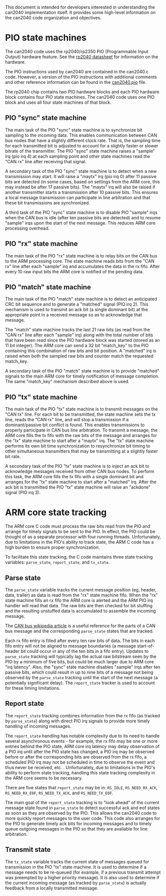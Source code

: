 This document is intended for developers interested in understanding
the can2040 implementation itself.  It provides some high-level
information on the can2040 code organization and objectives.

# PIO state machines

The can2040 code uses the rp2040/rp2350 PIO (Programmable Input
Output) hardware feature.  See the [rp2040
datasheet](https://www.raspberrypi.com/documentation/microcontrollers/rp2040.html)
for information on the hardware.

The PIO instructions used by can2040 are contained in the can2040.c
code.  However, a version of the PIO instructions with additional
comments and other reference information can be found in the
[can2040.pio](../pio/can2040.pio) file.

The rp2040 chip contains two PIO hardware blocks and each PIO hardware
block contains four PIO state machines.  The can2040 code uses one PIO
block and uses all four state machines of that block.

## PIO "sync" state machine

The main task of the PIO "sync" state machine is to synchronize bit
sampling to the incoming data.  This enables communication between CAN
bus nodes that have a slightly different clock rate.  That is, the
sampling time for each transmitted bit is adjusted to account for a
slightly faster or slower bitrate of the transmitter.  The PIO "sync"
state machine raises a "sample" irq (pio irq 4) at each sampling point
and other state machines read the "CAN rx" line after receiving that
signal.

A secondary task of the PIO "sync" state machine is to detect when a
new transmission may start.  It will raise a "maytx" irq (pio irq 0)
after 11 passive bits are detected (in some cases, based on settings
from the ARM core, this may instead be after 17 passive bits).  The
"maytx" irq will also be raised if another transmitter starts a
transmission after 10 passive bits.  This ensures a local message
transmission can participate in line arbitration and that these bit
transmissions are synchronized.

A third task of the PIO "sync" state machine is to disable PIO
"sample" irqs when the CAN bus is idle (after ten passive bits are
detected) and to resume "sample" irqs upon the start of the next
message.  This reduces ARM core processing overhead.

## PIO "rx" state machine

The main task of the PIO "rx" state machine is to relay bits on the
CAN bus to the ARM processing core.  The state machine reads bits from
the "CAN rx" line after each "sample" irq and accumulates the data in
the rx fifo.  After every 10 raw input bits the ARM core is notified
of the pending data.

## PIO "match" state machine

The main task of the PIO "match" state machine is to detect an
anticipated CRC bit sequence and to generate a "matched" signal (PIO
irq 2).  This mechanism is used to transmit an ack bit (a single
dominant bit) at the appropriate point in a received message so as to
acknowledge that message.

The "match" state machine tracks the last 21 raw bits (as read from
the "CAN rx" line after each "sample" irq) along with the total number
of bits that have been read since the PIO hardware block was started
(stored as an 11 bit integer).  The ARM core can send a 32 bit
"match_key" to the PIO containing this combination of raw bits and bit
position.  A "matched" irq is raised when both the sampled raw bits
and counter match the requested match_key.

A secondary task of the PIO "match" state machine is to provide
"matched" signals to the main ARM core for timely notification of
message completion.  The same "match_key" mechanism described above is
used.

## PIO "tx" state machine

The main task of the PIO "tx" state machine is to transmit messages on
the "CAN tx" line.  For each bit to be transmitted, the state machine
sets the tx line, reads the "CAN rx" line, and will stop a
transmission if a dominant/passive bit conflict is found.  This
enables transmissions to properly participate in CAN bus line
arbitration.  To transmit a message, the ARM core fills the tx fifo
with the raw bits of the message and arranges for the "tx" state
machine to start after a "maytx" irq.  The "tx" state machine performs
its own bit time synchronization to resynchronize bit timing to other
simultaneous transmitters that may be transmitting at a slightly
faster bit rate.

A secondary task of the PIO "tx" state machine is to inject an ack bit
to acknowledge messages received from other CAN bus nodes.  To perform
this task, the ARM core fills the tx fifo with a single dominant bit
and arranges for the "tx" state machine to start after a "matched"
irq.  After the ack bit is transmitted the PIO "tx" state machine will
raise an "ackdone" signal (PIO irq 3).

# ARM core state tracking

The ARM core C code must process the raw bits read from the PIO and
arrange for timely signals to be sent to the PIO.  In effect, the PIO
could be thought of as a separate processor with four running threads.
Unfortunately, due to limitations in the PIO's ability to track state,
the ARM C code has a high burden to ensure proper synchronization.

To facilitate this state tracking, the C code maintains three state
tracking variables: `parse_state`, `report_state`, and `tx_state`.

## Parse state

The `parse_state` variable tracks the current message position (eg,
header, data, trailer) as data is read from the "rx" state machine
fifo.  When the "rx" state machine fills an rx fifo the ARM core is
alerted and the ARM PIO irq handler will read that data.  The raw bits
are then checked for bit stuffing and the resulting unstuffed data is
accumulated to assemble the incoming message.

The [CAN bus wikipedia article](https://en.wikipedia.org/wiki/CAN_bus)
is a useful reference for the parts of a CAN bus message and the
corresponding `parse_state` states that are tracked.

Each rx fifo entry is filled after every ten raw bits of data.  The
bits in each fifo entry will not be aligned to message boundaries (a
message start-of-header bit could occur in any of the ten bits in a
fifo entry).  Updates to `parse_state` tracking will typically lag the
actual raw bitstream seen by the PIO by a minimum of five bits, but
could be much larger due to ARM core "irq latency".  Also, the "sync"
state machine disables "sample" irqs after ten passive bits, which
could result in up to nine bits of a message not being observed by the
`parse_state` tracking until the start of the next message (a
potentially significant delay).  The `report_state` tracker is used to
account for these timing limitations.

## Report state

The `report_state` tracking combines information from the rx fifo (as
tracked by `parse_state`) along with direct PIO irq signals to provide
more timely handling of incoming messages.

The `report_state` handling has notable complexity due to its need to
handle several asynchronous events - for example, the rx fifo may be
one or more entries behind the PIO state, ARM core irq latency may
delay observation of a PIO irq until after the PIO state has changed,
a PIO irq may be observed before or after the corresponding bits are
observed from the rx fifo, a scheduled PIO irq may not be scheduled in
time to observe the event and thus never be received, etc. .
Unfortunately, due to limitations in the PIO's ability to perform
state tracking, handling this state tracking complexity in the ARM
core seems to be necessary.

There are five states that `report_state` may be in: `RS_IDLE`,
`RS_NEED_RX_ACK`, `RS_NEED_RX_EOF`, `RS_NEED_TX_ACK`, and
`RS_NEED_TX_EOF`.

The main goal of the `report_state` tracking is to "look ahead" of the
current message state found in `parse_state` to detect successful ack
and eof states as soon as they are observed by the PIO.  This allows
the can2040 code to more quickly report messages to the user code.
This code also arranges for the PIO to generate timely ack bits for
incoming messages and to timely queue outgoing messages in the PIO so
that they are available for line arbitration.

## Transmit state

The `tx_state` variable tracks the current state of messages queued
for transmission in the PIO "tx" state machine.  It is used to
determine if a message needs to be re-queued (for example, if a
previous transmit attempt was preempted by a higher priority message).
It is also used to determine if the current incoming message (as
tracked by `parse_state`) is actually feedback from a locally
transmitted message.

